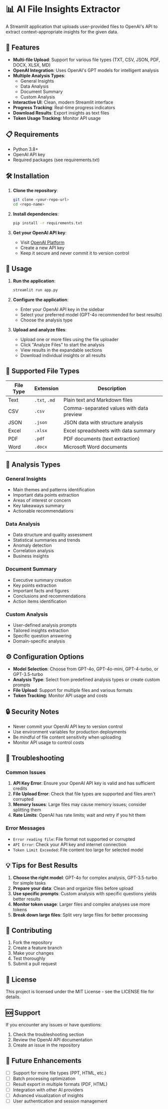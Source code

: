 # 📊 AI File Insights Extractor

A Streamlit application that uploads user-provided files to OpenAI's API to extract context-appropriate insights for the given data.

## 🚀 Features

- **Multi-file Upload**: Support for various file types (TXT, CSV, JSON, PDF, DOCX, XLSX, MD)
- **OpenAI Integration**: Uses OpenAI's GPT models for intelligent analysis
- **Multiple Analysis Types**: 
  - General Insights
  - Data Analysis
  - Document Summary
  - Custom Analysis
- **Interactive UI**: Clean, modern Streamlit interface
- **Progress Tracking**: Real-time progress indicators
- **Download Results**: Export insights as text files
- **Token Usage Tracking**: Monitor API usage

## 📋 Requirements

- Python 3.8+
- OpenAI API key
- Required packages (see requirements.txt)

## 🛠️ Installation

1. **Clone the repository**:
   ```bash
   git clone <your-repo-url>
   cd <repo-name>
   ```

2. **Install dependencies**:
   ```bash
   pip install -r requirements.txt
   ```

3. **Get your OpenAI API key**:
   - Visit [OpenAI Platform](https://platform.openai.com/api-keys)
   - Create a new API key
   - Keep it secure and never commit it to version control

## 🚀 Usage

1. **Run the application**:
   ```bash
   streamlit run app.py
   ```

2. **Configure the application**:
   - Enter your OpenAI API key in the sidebar
   - Select your preferred model (GPT-4o recommended for best results)
   - Choose the analysis type

3. **Upload and analyze files**:
   - Upload one or more files using the file uploader
   - Click "Analyze Files" to start the analysis
   - View results in the expandable sections
   - Download individual insights or all results

## 📁 Supported File Types

| File Type | Extension | Description |
|-----------|-----------|-------------|
| Text | `.txt`, `.md` | Plain text and Markdown files |
| CSV | `.csv` | Comma-separated values with data preview |
| JSON | `.json` | JSON data with structure analysis |
| Excel | `.xlsx` | Excel spreadsheets with data summary |
| PDF | `.pdf` | PDF documents (text extraction) |
| Word | `.docx` | Microsoft Word documents |

## 🎯 Analysis Types

### General Insights
- Main themes and patterns identification
- Important data points extraction
- Areas of interest or concern
- Key takeaways summary
- Actionable recommendations

### Data Analysis
- Data structure and quality assessment
- Statistical summaries and trends
- Anomaly detection
- Correlation analysis
- Business insights

### Document Summary
- Executive summary creation
- Key points extraction
- Important facts and figures
- Conclusions and recommendations
- Action items identification

### Custom Analysis
- User-defined analysis prompts
- Tailored insights extraction
- Specific question answering
- Domain-specific analysis

## ⚙️ Configuration Options

- **Model Selection**: Choose from GPT-4o, GPT-4o-mini, GPT-4-turbo, or GPT-3.5-turbo
- **Analysis Type**: Select from predefined analysis types or create custom prompts
- **File Upload**: Support for multiple files and various formats
- **Token Tracking**: Monitor API usage and costs

## 🔒 Security Notes

- Never commit your OpenAI API key to version control
- Use environment variables for production deployments
- Be mindful of file content sensitivity when uploading
- Monitor API usage to control costs

## 🐛 Troubleshooting

### Common Issues

1. **API Key Error**: Ensure your OpenAI API key is valid and has sufficient credits
2. **File Upload Error**: Check that file types are supported and files aren't corrupted
3. **Memory Issues**: Large files may cause memory issues; consider splitting them
4. **Rate Limits**: OpenAI has rate limits; wait and retry if you hit them

### Error Messages

- `Error reading file`: File format not supported or corrupted
- `API Error`: Check your API key and internet connection
- `Token Limit Exceeded`: File content too large for selected model

## 💡 Tips for Best Results

1. **Choose the right model**: GPT-4o for complex analysis, GPT-3.5-turbo for simple tasks
2. **Prepare your data**: Clean and organize files before upload
3. **Use specific prompts**: Custom analysis with specific questions yields better results
4. **Monitor token usage**: Larger files and complex analyses use more tokens
5. **Break down large files**: Split very large files for better processing

## 🤝 Contributing

1. Fork the repository
2. Create a feature branch
3. Make your changes
4. Test thoroughly
5. Submit a pull request

## 📄 License

This project is licensed under the MIT License - see the LICENSE file for details.

## 🆘 Support

If you encounter any issues or have questions:
1. Check the troubleshooting section
2. Review the OpenAI API documentation
3. Create an issue in the repository

## 🔄 Future Enhancements

- [ ] Support for more file types (PPT, HTML, etc.)
- [ ] Batch processing optimization
- [ ] Result export in multiple formats (PDF, HTML)
- [ ] Integration with other AI providers
- [ ] Advanced visualization of insights
- [ ] User authentication and session management